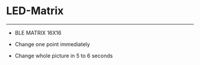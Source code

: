 # LED-Matrix

----------

- BLE MATRIX 16X16     

- Change one point immediately


- Change whole picture in 5 to 6 seconds


